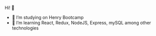 Hi! 👋

- 🔭 I’m studying on Henry Bootcamp
- 🌱 I’m learning React, Redux, NodeJS, Express, mySQL among other technologies
